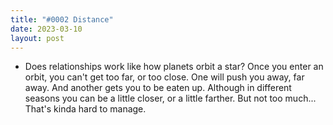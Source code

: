 ```yaml
---
title: "#0002 Distance"
date: 2023-03-10 
layout: post
---
```


* Does relationships work like how planets orbit a star? Once you enter an orbit, you can't get too far, or too close. One will push you away, far away. And another gets you to be eaten up. Although in different seasons you can be a little closer, or a little farther. But not too much... That's kinda hard to manage.

